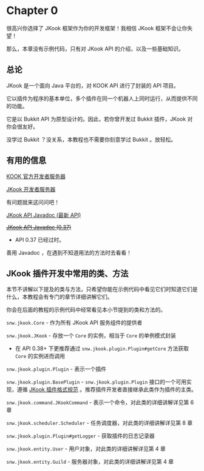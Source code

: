 # Chapter 0

很高兴你选择了 JKook 框架作为你的开发框架！我相信 JKook 框架不会让你失望！

那么，本章没有示例代码，只有对 JKook API 的介绍，以及一些基础知识。

## 总论

JKook 是一个面向 Java 平台的，对 KOOK API 进行了封装的 API 项目。

它以插件为程序的基本单位，多个插件在同一个机器人上同时运行，从而提供不同的功能。

它是以 Bukkit API 为原型设计的。因此，若你曾开发过 Bukkit 插件，JKook 对你会很友好。

没学过 Bukkit ？没关系，本教程也不需要你刻意学过 Bukkit 。放轻松。

## 有用的信息

[KOOK 官方开发者服务器](https://kook.top/cwznfo)

[JKook 开发者服务器](https://kook.top/aecCr6)

有问题就来这问问吧！

[JKook API Javadoc (最新 API)](https://jitpack.io/com/github/SNWCreations/JKook/latest/javadoc)

~~[JKook API Javadoc (0.37)](https://jitpack.io/com/github/SNWCreations/JKook/0.37.6/javadoc/)~~
* API 0.37 已经过时。

善用 Javadoc ，在遇到不知道用法的方法时去看看！

## JKook 插件开发中常用的类、方法

本节不讲解以下提及的类与方法，只希望你能在示例代码中看见它们时知道它们是什么，本教程会有专门的章节详细讲解它们。

你会在后面的教程的示例代码中经常看见本小节提到的类和方法的。

`snw.jkook.Core` - 作为所有 JKook API 服务组件的提供者

`snw.jkook.JKook` - 存放一个 `Core` 的实例，相当于 `Core` 的单例模式封装
* 在 API 0.38+ 下更推荐通过 `snw.jkook.plugin.Plugin#getCore` 方法获取 `Core` 的实例进而调用

`snw.jkook.plugin.Plugin` - 表示一个插件

`snw.jkook.plugin.BasePlugin` - `snw.jkook.plugin.Plugin` 接口的一个可用实现，遵循 [JKook 插件格式规范](https://github.com/SNWCreations/JKook/wiki/Plugin-Format) 。推荐插件开发者直接继承此类作为插件的主类。

`snw.jkook.command.JKookCommand` - 表示一个命令，对此类的详细讲解详见第 6 章

`snw.jkook.scheduler.Scheduler` - 任务调度器，对此类的详细讲解详见第 8 章

`snw.jkook.plugin.Plugin#getLogger` - 获取插件的日志记录器

`snw.jkook.entity.User` - 用户对象，对此类的详细讲解详见第 4 章

`snw.jkook.entity.Guild` - 服务器对象，对此类的详细讲解详见第 4 章
